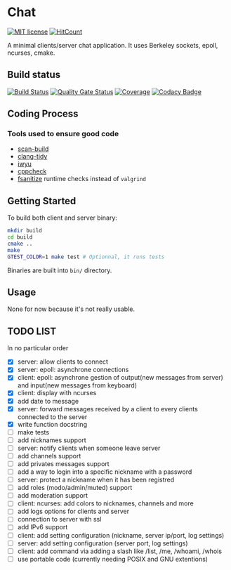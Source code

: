 # Chat
[![MIT license](https://img.shields.io/badge/License-MIT-blue.svg)](https://lbesson.mit-license.org/)
[![HitCount](http://hits.dwyl.io/corentinmusard/mini_cli_chat.svg)](http://hits.dwyl.io/corentinmusard/mini_cli_chat)

A minimal clients/server chat application.
It uses Berkeley sockets, epoll, ncurses, cmake.

## Build status
[![Build Status](https://www.travis-ci.org/corentinmusard/mini_cli_chat.svg?branch=master)](https://www.travis-ci.org/corentinmusard/mini_cli_chat)
[![Quality Gate Status](https://sonarcloud.io/api/project_badges/measure?project=corentinmusard_mini_cli_chat&metric=alert_status)](https://sonarcloud.io/dashboard?id=corentinmusard_mini_cli_chat)
[![Coverage](https://sonarcloud.io/api/project_badges/measure?project=corentinmusard_mini_cli_chat&metric=coverage)](https://sonarcloud.io/dashboard?id=corentinmusard_mini_cli_chat)
[![Codacy Badge](https://api.codacy.com/project/badge/Grade/0a07e19caa974f559eb7f2e901c311bb)](https://www.codacy.com/manual/corentinmusard/mini_cli_chat)

## Coding Process
### Tools used to ensure good code
-   [scan-build](//clang-analyzer.llvm.org/scan-build.html)
-   [clang-tidy](//clang.llvm.org/extra/clang-tidy/)
-   [iwyu](//github.com/include-what-you-use/include-what-you-use)
-   [cppcheck](//github.com/danmar/cppcheck)
-   [fsanitize](//clang.llvm.org/docs/AddressSanitizer.html) runtime checks instead of `valgrind`

## Getting Started
To build both client and server binary:
```sh
mkdir build
cd build
cmake ..
make
GTEST_COLOR=1 make test # Optionnal, it runs tests
```
Binaries are built into `bin/` directory.

## Usage
None for now because it's not really usable.

## TODO LIST
In no particular order

-   [x] server: allow clients to connect
-   [x] server: epoll: asynchrone connections 
-   [x] client: epoll: asynchrone gestion of output(new messages from server) and input(new messages from keyboard)
-   [x] client: display with ncurses
-   [x] add date to message
-   [x] server: forward messages received by a client to every clients connected to the server
-   [x] write function docstring
-   [ ] make tests
-   [ ] add nicknames support
-   [ ] server: notify clients when someone leave server
-   [ ] add channels support
-   [ ] add privates messages support
-   [ ] add a way to login into a specific nickname with a password
-   [ ] server: protect a nickname when it has been registred
-   [ ] add roles (modo/admin/muted) support
-   [ ] add moderation support
-   [ ] client: ncurses: add colors to nicknames, channels and more
-   [ ] add logs options for clients and server
-   [ ] connection to server with ssl
-   [ ] add IPv6 support
-   [ ] client: add setting configuration (nickname, server ip/port, log settings)
-   [ ] server: add setting configuration (server port, log settings)
-   [ ] client: add command via adding a slash like /list, /me, /whoami, /whois
-   [ ] use portable code (currently needing POSIX and GNU extentions)
